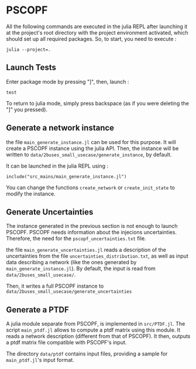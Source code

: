 # PSCOPF

All the following commands are executed in the julia REPL
after launching it at the project's root directory with the project environment activated,
which should set up all required packages.
So, to start, you need to execute :

```
julia --project=.
```

## Launch Tests

Enter package mode by pressing "]", then, launch :

```
test
```

To return to julia mode, simply press backspace (as if you were deleting the "]" you pressed).

## Generate a network instance

the file `main_generate_instance.jl` can be used for this purpose.
It will create a PSCOPF instance using the julia API.
Then, the instance will be written to `data/2buses_small_usecase/generate_instance`, by default.

It can be launched in the julia REPL using :
```
include("src_mains/main_generate_instance.jl")
```

You can change the functions `create_network` or `create_init_state` to modify the instance.

## Generate Uncertainties

The instance generated in the previous section is not enough to launch PSCOPF.
PSCOPF needs information about the injecions uncertainties.
Therefore, the need for the `pscopf_uncertainties.txt` file.

the file `main_generate_uncertainties.jl`
reads a description of the uncertainties from the file `uncertainties_distribution.txt`,
as well as input data describing a network
(like the ones generated by `main_generate_instance.jl`).
By default, the input is read from `data/2buses_small_usecase/`.

Then, it writes a full PSCOPF instance to `data/2buses_small_usecase/generate_uncertainties`

## Generate a PTDF

A julia module separate from PSCOPF, is implemented in `src/PTDF.jl`.
The script `main_ptdf.jl` allows to compute a ptdf matrix using this module.
It reads a network description (different from that of PSCOPF).
It then, outputs a ptdf matrix file compatible with PSCOPF's input.

The directory `data/ptdf` contains input files, providing a sample for `main_ptdf.jl`'s input format.
